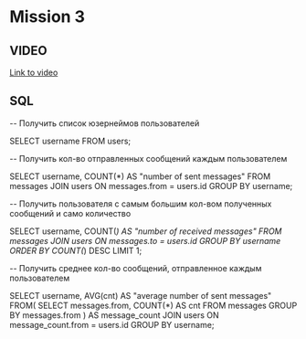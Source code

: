 # Mission 3

## VIDEO

[Link to video](https://drive.google.com/file/d/1_V1koiIOyy9XIIDO58luma-9HpKDgwNG/view?usp=sharing)

## SQL
-- Получить список юзернеймов пользователей

SELECT username FROM users;

-- Получить кол-во отправленных сообщений каждым пользователем

SELECT username, COUNT(*) AS "number of sent messages" 
FROM messages
JOIN users ON messages.from = users.id
GROUP BY username;

-- Получить пользователя с самым большим кол-вом полученных сообщений и само количество

SELECT username, COUNT(*) AS "number of received messages"
FROM messages
JOIN users ON messages.to = users.id
GROUP BY username
ORDER BY COUNT(*) DESC
LIMIT 1;

-- Получить среднее кол-во сообщений, отправленное каждым пользователем

SELECT username, AVG(cnt) AS "average number of sent messages"
FROM(
   SELECT messages.from, COUNT(*) AS cnt
   FROM messages
   GROUP BY messages.from
) AS message_count
JOIN users ON message_count.from = users.id
GROUP BY username;
